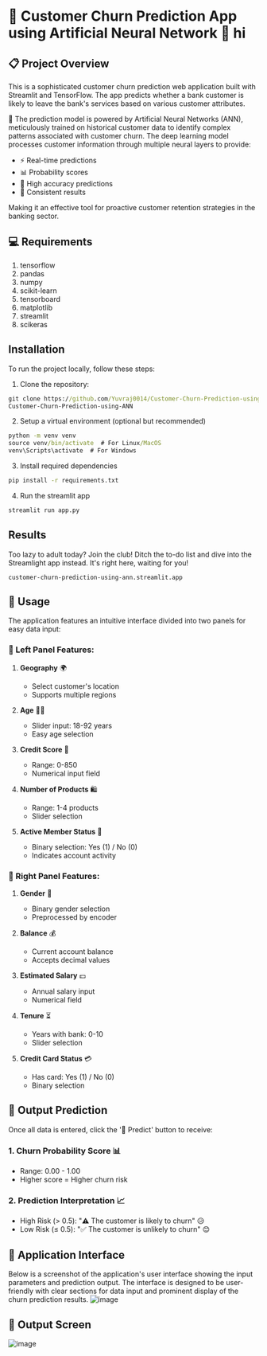   # 🏦 Customer Churn Prediction App using Artificial Neural Network 🤖 hi

## 📋 Project Overview
This is a sophisticated customer churn prediction web application built with Streamlit and TensorFlow. The app predicts whether a bank customer is likely to leave the bank's services based on various customer attributes. 

🧠 The prediction model is powered by Artificial Neural Networks (ANN), meticulously trained on historical customer data to identify complex patterns associated with customer churn. The deep learning model processes customer information through multiple neural layers to provide:
- ⚡ Real-time predictions
- 📊 Probability scores
- 🎯 High accuracy predictions
- 🔄 Consistent results

Making it an effective tool for proactive customer retention strategies in the banking sector.

## 💻 Requirements

1. tensorflow
2. pandas
3. numpy
4. scikit-learn
5. tensorboard
6. matplotlib
7. streamlit
8. scikeras

## Installation
To run the project locally, follow these steps:

1. Clone the repository:

```cmd
git clone https://github.com/Yuvraj0014/Customer-Churn-Prediction-using-ANN.git
Customer-Churn-Prediction-using-ANN
```

2. Setup a virtual environment (optional but recommended)
```cmd
python -m venv venv
source venv/bin/activate  # For Linux/MacOS
venv\Scripts\activate  # For Windows
```

3. Install required dependencies
```cmd
pip install -r requirements.txt
```

4. Run the streamlit app
```cmd
streamlit run app.py
```

## Results 
Too lazy to adult today? Join the club! Ditch the to-do list and dive into the Streamlight app instead. It's right here, waiting for you!
```
customer-churn-prediction-using-ann.streamlit.app
```

## 🚀 Usage
The application features an intuitive interface divided into two panels for easy data input:

### 📝 Left Panel Features:
1. **Geography** 🌍
   - Select customer's location
   - Supports multiple regions
   
2. **Age** 👨‍🦳
   - Slider input: 18-92 years
   - Easy age selection
   
3. **Credit Score** 💯
   - Range: 0-850
   - Numerical input field
   
4. **Number of Products** 🛍️
   - Range: 1-4 products
   - Slider selection
   
5. **Active Member Status** 👤
   - Binary selection: Yes (1) / No (0)
   - Indicates account activity

### 📝 Right Panel Features:
1. **Gender** 👥
   - Binary gender selection
   - Preprocessed by encoder
   
2. **Balance** 💰
   - Current account balance
   - Accepts decimal values
   
3. **Estimated Salary** 💵
   - Annual salary input
   - Numerical field
   
4. **Tenure** ⏳
   - Years with bank: 0-10
   - Slider selection
   
5. **Credit Card Status** 💳
   - Has card: Yes (1) / No (0)
   - Binary selection

## 🎯 Output Prediction
Once all data is entered, click the '🔮 Predict' button to receive:

### 1. Churn Probability Score 📊
   - Range: 0.00 - 1.00
   - Higher score = Higher churn risk
   
### 2. Prediction Interpretation 📈
   - High Risk (> 0.5): "⚠️ The customer is likely to churn" 😥
   - Low Risk (≤ 0.5): "✅ The customer is unlikely to churn" 😊

## 📸 Application Interface
Below is a screenshot of the application's user interface showing the input parameters and prediction output. The interface is designed to be user-friendly with clear sections for data input and prominent display of the churn prediction results.
![image](https://github.com/user-attachments/assets/80791239-df06-4cc0-bb25-070bd8c69568)

## 🎯 Output Screen
![image](https://github.com/user-attachments/assets/158ab3a2-e980-4d04-bedb-e5d9d1fe1fc0)
